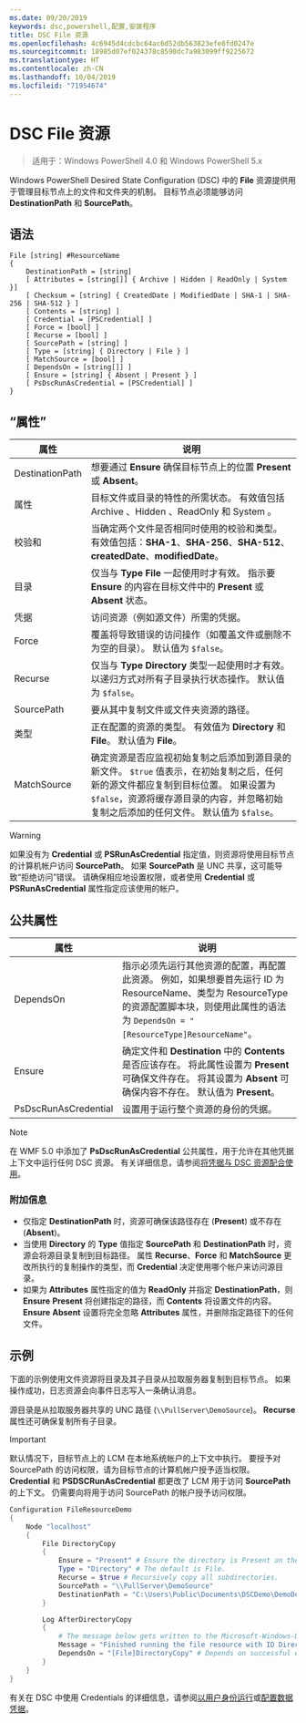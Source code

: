 ```yaml
---
ms.date: 09/20/2019
keywords: dsc,powershell,配置,安装程序
title: DSC File 资源
ms.openlocfilehash: 4c6945d4cdcbc64ac6d52db563823efe8fd0247e
ms.sourcegitcommit: 18985d07ef024378c8590dc7a983099ff9225672
ms.translationtype: HT
ms.contentlocale: zh-CN
ms.lasthandoff: 10/04/2019
ms.locfileid: "71954674"
---
```

# <a name="dsc-file-resource"></a>DSC File 资源

> 适用于：Windows PowerShell 4.0 和 Windows PowerShell 5.x

Windows PowerShell Desired State Configuration (DSC) 中的 **File** 资源提供用于管理目标节点上的文件和文件夹的机制。 目标节点必须能够访问 **DestinationPath** 和 **SourcePath**。

## <a name="syntax"></a>语法

```Syntax
File [string] #ResourceName
{
    DestinationPath = [string]
    [ Attributes = [string[]] { Archive | Hidden | ReadOnly | System }]
    [ Checksum = [string] { CreatedDate | ModifiedDate | SHA-1 | SHA-256 | SHA-512 } ]
    [ Contents = [string] ]
    [ Credential = [PSCredential] ]
    [ Force = [bool] ]
    [ Recurse = [bool] ]
    [ SourcePath = [string] ]
    [ Type = [string] { Directory | File } ]
    [ MatchSource = [bool] ]
    [ DependsOn = [string[]] ]
    [ Ensure = [string] { Absent | Present } ]
    [ PsDscRunAsCredential = [PSCredential] ]
}
```

## <a name="properties"></a>“属性”

|属性 |说明 |
|---|---|
|DestinationPath |想要通过 **Ensure** 确保目标节点上的位置 **Present** 或 **Absent**。 |
|属性 |目标文件或目录的特性的所需状态。 有效值包括 Archive  、Hidden  、ReadOnly  和 System  。 |
|校验和 |当确定两个文件是否相同时使用的校验和类型。 有效值包括：**SHA-1**、**SHA-256**、**SHA-512**、**createdDate**、**modifiedDate**。 |
|目录 |仅当与 **Type** **File** 一起使用时才有效。 指示要 **Ensure** 的内容在目标文件中的 **Present** 或 **Absent** 状态。 |
|凭据 |访问资源（例如源文件）所需的凭据。 |
|Force |覆盖将导致错误的访问操作（如覆盖文件或删除不为空的目录）。 默认值为 `$false`。 |
|Recurse |仅当与 **Type** **Directory** 类型一起使用时才有效。 以递归方式对所有子目录执行状态操作。 默认值为 `$false`。 |
|SourcePath |要从其中复制文件或文件夹资源的路径。 |
|类型 |正在配置的资源的类型。 有效值为 **Directory** 和 **File**。 默认值为 **File**。 |
|MatchSource |确定资源是否应监视初始复制之后添加到源目录的新文件。 `$true` 值表示，在初始复制之后，任何新的源文件都应复制到目标位置。 如果设置为 `$false`，资源将缓存源目录的内容，并忽略初始复制之后添加的任何文件。 默认值为 `$false`。 |

> [!WARNING]
> 如果没有为 **Credential** 或 **PSRunAsCredential** 指定值，则资源将使用目标节点的计算机帐户访问 **SourcePath**。 如果 **SourcePath** 是 UNC 共享，这可能导致“拒绝访问”错误。 请确保相应地设置权限，或者使用 **Credential** 或 **PSRunAsCredential** 属性指定应该使用的帐户。

## <a name="common-properties"></a>公共属性

|属性 |说明 |
|---|---|
|DependsOn |指示必须先运行其他资源的配置，再配置此资源。 例如，如果想要首先运行 ID 为 ResourceName、类型为 ResourceType 的资源配置脚本块，则使用此属性的语法为 `DependsOn = "[ResourceType]ResourceName"`。 |
|Ensure |确定文件和 **Destination** 中的 **Contents** 是否应该存在。 将此属性设置为 **Present** 可确保文件存在。 将其设置为 **Absent** 可确保内容不存在。 默认值为 **Present**。 |
|PsDscRunAsCredential |设置用于运行整个资源的身份的凭据。 |

> [!NOTE]
> 在 WMF 5.0 中添加了 **PsDscRunAsCredential** 公共属性，用于允许在其他凭据上下文中运行任何 DSC 资源。 有关详细信息，请参阅[将凭据与 DSC 资源配合使用](../../../configurations/runasuser.md)。

### <a name="additional-information"></a>附加信息

- 仅指定 **DestinationPath** 时，资源可确保该路径存在 (**Present**) 或不存在 (**Absent**)。
- 当使用 **Directory** 的 **Type** 值指定 **SourcePath** 和 **DestinationPath** 时，资源会将源目录复制到目标路径。 属性 **Recurse**、**Force** 和 **MatchSource** 更改所执行的复制操作的类型，而 **Credential** 决定使用哪个帐户来访问源目录。
- 如果为 **Attributes** 属性指定的值为 **ReadOnly** 并指定 **DestinationPath**，则 **Ensure** **Present** 将创建指定的路径，而 **Contents** 将设置文件的内容。 **Ensure** **Absent** 设置将完全忽略 **Attributes** 属性，并删除指定路径下的任何文件。

## <a name="example"></a>示例

下面的示例使用文件资源将目录及其子目录从拉取服务器复制到目标节点。 如果操作成功，日志资源会向事件日志写入一条确认消息。

源目录是从拉取服务器共享的 UNC 路径 (`\\PullServer\DemoSource`)。 **Recurse** 属性还可确保复制所有子目录。

> [!IMPORTANT]
> 默认情况下，目标节点上的 LCM 在本地系统帐户的上下文中执行。 要授予对 SourcePath  的访问权限，请为目标节点的计算机帐户授予适当权限。 **Credential** 和 **PSDSCRunAsCredential** 都更改了 LCM 用于访问 **SourcePath** 的上下文。 仍需要向将用于访问 SourcePath  的帐户授予访问权限。

```powershell
Configuration FileResourceDemo
{
    Node "localhost"
    {
        File DirectoryCopy
        {
            Ensure = "Present" # Ensure the directory is Present on the target node.
            Type = "Directory" # The default is File.
            Recurse = $true # Recursively copy all subdirectories.
            SourcePath = "\\PullServer\DemoSource"
            DestinationPath = "C:\Users\Public\Documents\DSCDemo\DemoDestination"
        }

        Log AfterDirectoryCopy
        {
            # The message below gets written to the Microsoft-Windows-Desired State Configuration/Analytic log
            Message = "Finished running the file resource with ID DirectoryCopy"
            DependsOn = "[File]DirectoryCopy" # Depends on successful execution of the File resource.
        }
    }
}
```

有关在 DSC 中使用 Credentials  的详细信息，请参阅[以用户身份运行](../../../configurations/runAsUser.md)或[配置数据凭据](../../../configurations/configDataCredentials.md)。